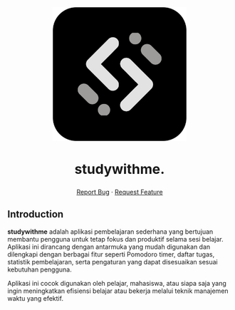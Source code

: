 <div align="center">
  <a href="">
    <img src="./frontend/public/studywithme.svg" alt="Logo" width="300">
  </a>
  <h2 style="font-size:30px;" align="center"><strong>studywithme.</strong></h2>
  <p align="center">
    <a href="https://github.com/Akbaroke/studywithme/issues">Report Bug</a>
    ·
    <a href="https://github.com/Akbaroke/studywithme/issues">Request Feature</a>
  </p>
</div>

## Introduction

**studywithme** adalah aplikasi pembelajaran sederhana yang bertujuan membantu pengguna untuk tetap fokus dan produktif selama sesi belajar. Aplikasi ini dirancang dengan antarmuka yang mudah digunakan dan dilengkapi dengan berbagai fitur seperti Pomodoro timer, daftar tugas, statistik pembelajaran, serta pengaturan yang dapat disesuaikan sesuai kebutuhan pengguna.

Aplikasi ini cocok digunakan oleh pelajar, mahasiswa, atau siapa saja yang ingin meningkatkan efisiensi belajar atau bekerja melalui teknik manajemen waktu yang efektif.
